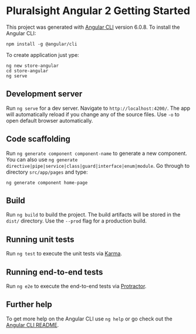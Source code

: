 # Pluralsight Angular 2 Getting Started

This project was generated with [Angular CLI](https://github.com/angular/angular-cli) version 6.0.8.
To install the Angular CLI:
```
npm install -g @angular/cli
```

To create application just ype:
```
ng new store-angular
cd store-angular
ng serve
```

## Development server

Run `ng serve` for a dev server. Navigate to `http://localhost:4200/`. The app will automatically reload if you change any of the source files. Use `-o` to open default browser automatically.

## Code scaffolding

Run `ng generate component component-name` to generate a new component. You can also use `ng generate directive|pipe|service|class|guard|interface|enum|module`. Go through to directory `src/app/pages` and type:

```
ng generate component home-page
```

## Build

Run `ng build` to build the project. The build artifacts will be stored in the `dist/` directory. Use the `--prod` flag for a production build.

## Running unit tests

Run `ng test` to execute the unit tests via [Karma](https://karma-runner.github.io).

## Running end-to-end tests

Run `ng e2e` to execute the end-to-end tests via [Protractor](http://www.protractortest.org/).

## Further help

To get more help on the Angular CLI use `ng help` or go check out the [Angular CLI README](https://github.com/angular/angular-cli/blob/master/README.md).
